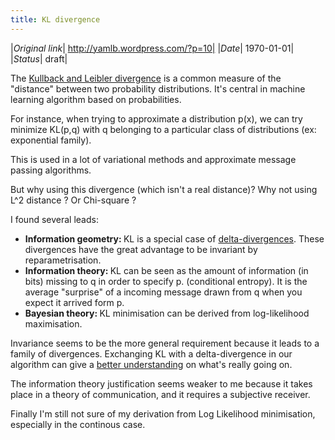 ```yaml
---
title: KL divergence
---
```


|*Original link*| http://yamlb.wordpress.com/?p=10|
|*Date*| 1970-01-01|
|*Status*| draft|

The <a target="_blank" title="kl" href="http://eom.springer.de/K/k110180.htm">Kullback and Leibler divergence</a> is a common measure of the "distance" between two probability distributions. It's central in machine learning algorithm based on probabilities.

For instance, when trying to approximate a distribution p(x), we can try minimize KL(p,q) with q belonging to a particular class of distributions (ex: exponential family).

This is used in a lot of variational methods and approximate message passing algorithms.

But why using this divergence (which isn't a real distance)? Why not using L^2 distance ? Or Chi-square ?

I found several leads:
<ul>
	<li><strong>Information geometry: </strong>KL is a special case of <a title="information geometry" target="_blank" href="http://citeseer.ist.psu.edu/zhu95information.html">delta-divergences</a>. These divergences have the great advantage to be invariant by reparametrisation.<strong>
</strong></li>
	<li><strong>Information theory: </strong>KL can be seen as the amount of information (in bits) missing to q in order to specify p. (conditional entropy). It is the average "surprise" of a incoming message drawn from q when you expect it arrived form p.</li>
	<li><strong>Bayesian theory: </strong>KL minimisation can be derived from log-likelihood maximisation.</li>
</ul>
Invariance seems to be the more general requirement because it leads to a family of divergences. Exchanging KL with a delta-divergence in our algorithm can give a <a title="minka paper" target="_blank" href="http://research.microsoft.com/~minka/papers/message-passing/">better understanding</a> on what's really going on.

The information theory justification seems weaker to me because it takes place in a theory of communication, and it requires a subjective receiver.

Finally I'm still not sure of my derivation from Log Likelihood minimisation, especially in the continous case.